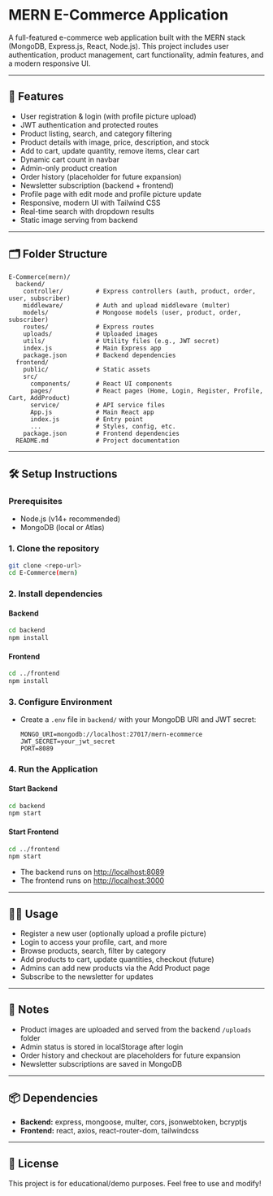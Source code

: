 # MERN E-Commerce Application

A full-featured e-commerce web application built with the MERN stack (MongoDB, Express.js, React, Node.js). This project includes user authentication, product management, cart functionality, admin features, and a modern responsive UI.

---

## 🚀 Features

- User registration & login (with profile picture upload)
- JWT authentication and protected routes
- Product listing, search, and category filtering
- Product details with image, price, description, and stock
- Add to cart, update quantity, remove items, clear cart
- Dynamic cart count in navbar
- Admin-only product creation
- Order history (placeholder for future expansion)
- Newsletter subscription (backend + frontend)
- Profile page with edit mode and profile picture update
- Responsive, modern UI with Tailwind CSS
- Real-time search with dropdown results
- Static image serving from backend

---

## 🗂️ Folder Structure

```
E-Commerce(mern)/
  backend/
    controller/         # Express controllers (auth, product, order, user, subscriber)
    middleware/         # Auth and upload middleware (multer)
    models/             # Mongoose models (user, product, order, subscriber)
    routes/             # Express routes
    uploads/            # Uploaded images
    utils/              # Utility files (e.g., JWT secret)
    index.js            # Main Express app
    package.json        # Backend dependencies
  frontend/
    public/             # Static assets
    src/
      components/       # React UI components
      pages/            # React pages (Home, Login, Register, Profile, Cart, AddProduct)
      service/          # API service files
      App.js            # Main React app
      index.js          # Entry point
      ...               # Styles, config, etc.
    package.json        # Frontend dependencies
  README.md             # Project documentation
```

---

## 🛠️ Setup Instructions

### Prerequisites
- Node.js (v14+ recommended)
- MongoDB (local or Atlas)

### 1. Clone the repository
```bash
git clone <repo-url>
cd E-Commerce(mern)
```

### 2. Install dependencies
#### Backend
```bash
cd backend
npm install
```
#### Frontend
```bash
cd ../frontend
npm install
```

### 3. Configure Environment
- Create a `.env` file in `backend/` with your MongoDB URI and JWT secret:
  ```env
  MONGO_URI=mongodb://localhost:27017/mern-ecommerce
  JWT_SECRET=your_jwt_secret
  PORT=8089
  ```

### 4. Run the Application
#### Start Backend
```bash
cd backend
npm start
```
#### Start Frontend
```bash
cd ../frontend
npm start
```
- The backend runs on [http://localhost:8089](http://localhost:8089)
- The frontend runs on [http://localhost:3000](http://localhost:3000)

---

## 🧑‍💻 Usage
- Register a new user (optionally upload a profile picture)
- Login to access your profile, cart, and more
- Browse products, search, filter by category
- Add products to cart, update quantities, checkout (future)
- Admins can add new products via the Add Product page
- Subscribe to the newsletter for updates

---

## 📝 Notes
- Product images are uploaded and served from the backend `/uploads` folder
- Admin status is stored in localStorage after login
- Order history and checkout are placeholders for future expansion
- Newsletter subscriptions are saved in MongoDB

---

## 📦 Dependencies
- **Backend:** express, mongoose, multer, cors, jsonwebtoken, bcryptjs
- **Frontend:** react, axios, react-router-dom, tailwindcss

---

## 📄 License
This project is for educational/demo purposes. Feel free to use and modify! 
